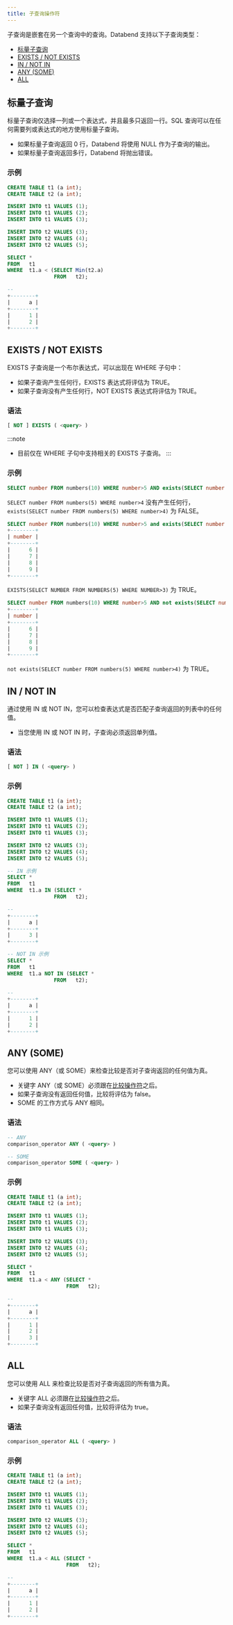 ```yaml
---
title: 子查询操作符
---
```


子查询是嵌套在另一个查询中的查询。Databend 支持以下子查询类型：

- [标量子查询](#标量子查询)
- [EXISTS / NOT EXISTS](#exists--not-exists)
- [IN / NOT IN](#in--not-in)
- [ANY (SOME)](#any-some)
- [ALL](#all)

## 标量子查询

标量子查询仅选择一列或一个表达式，并且最多只返回一行。SQL 查询可以在任何需要列或表达式的地方使用标量子查询。

- 如果标量子查询返回 0 行，Databend 将使用 NULL 作为子查询的输出。
- 如果标量子查询返回多行，Databend 将抛出错误。

### 示例

```sql
CREATE TABLE t1 (a int);
CREATE TABLE t2 (a int);

INSERT INTO t1 VALUES (1);
INSERT INTO t1 VALUES (2);
INSERT INTO t1 VALUES (3);

INSERT INTO t2 VALUES (3);
INSERT INTO t2 VALUES (4);
INSERT INTO t2 VALUES (5);

SELECT * 
FROM   t1 
WHERE  t1.a < (SELECT Min(t2.a) 
               FROM   t2); 

--
+--------+
|      a |
+--------+
|      1 |
|      2 |
+--------+
```

## EXISTS / NOT EXISTS

EXISTS 子查询是一个布尔表达式，可以出现在 WHERE 子句中：
* 如果子查询产生任何行，EXISTS 表达式将评估为 TRUE。
* 如果子查询没有产生任何行，NOT EXISTS 表达式将评估为 TRUE。

### 语法

```sql
[ NOT ] EXISTS ( <query> )
```

:::note
* 目前仅在 WHERE 子句中支持相关的 EXISTS 子查询。
:::

### 示例

```sql
SELECT number FROM numbers(10) WHERE number>5 AND exists(SELECT number FROM numbers(5) WHERE number>4);
```
`SELECT number FROM numbers(5) WHERE number>4` 没有产生任何行，`exists(SELECT number FROM numbers(5) WHERE number>4)` 为 FALSE。

```sql
SELECT number FROM numbers(10) WHERE number>5 and exists(SELECT number FROM numbers(5) WHERE number>3);
+--------+
| number |
+--------+
|      6 |
|      7 |
|      8 |
|      9 |
+--------+
```

`EXISTS(SELECT NUMBER FROM NUMBERS(5) WHERE NUMBER>3)` 为 TRUE。

```sql
SELECT number FROM numbers(10) WHERE number>5 AND not exists(SELECT number FROM numbers(5) WHERE number>4);
+--------+
| number |
+--------+
|      6 |
|      7 |
|      8 |
|      9 |
+--------+
```

`not exists(SELECT number FROM numbers(5) WHERE number>4)` 为 TRUE。

## IN / NOT IN

通过使用 IN 或 NOT IN，您可以检查表达式是否匹配子查询返回的列表中的任何值。

- 当您使用 IN 或 NOT IN 时，子查询必须返回单列值。

### 语法

```sql
[ NOT ] IN ( <query> )
```

### 示例

```sql
CREATE TABLE t1 (a int);
CREATE TABLE t2 (a int);

INSERT INTO t1 VALUES (1);
INSERT INTO t1 VALUES (2);
INSERT INTO t1 VALUES (3);

INSERT INTO t2 VALUES (3);
INSERT INTO t2 VALUES (4);
INSERT INTO t2 VALUES (5);

-- IN 示例
SELECT * 
FROM   t1 
WHERE  t1.a IN (SELECT *
               FROM   t2);

--
+--------+
|      a |
+--------+
|      3 |
+--------+

-- NOT IN 示例
SELECT * 
FROM   t1 
WHERE  t1.a NOT IN (SELECT *
               FROM   t2);

--
+--------+
|      a |
+--------+
|      1 |
|      2 |
+--------+
```

## ANY (SOME)

您可以使用 ANY（或 SOME）来检查比较是否对子查询返回的任何值为真。

- 关键字 ANY（或 SOME）必须跟在[比较操作符](comparison.md)之后。
- 如果子查询没有返回任何值，比较将评估为 false。
- SOME 的工作方式与 ANY 相同。

### 语法

```sql
-- ANY
comparison_operator ANY ( <query> )

-- SOME
comparison_operator SOME ( <query> )
```

### 示例

```sql
CREATE TABLE t1 (a int);
CREATE TABLE t2 (a int);

INSERT INTO t1 VALUES (1);
INSERT INTO t1 VALUES (2);
INSERT INTO t1 VALUES (3);

INSERT INTO t2 VALUES (3);
INSERT INTO t2 VALUES (4);
INSERT INTO t2 VALUES (5);

SELECT * 
FROM   t1 
WHERE  t1.a < ANY (SELECT * 
                   FROM   t2);

--
+--------+
|      a |
+--------+
|      1 |
|      2 |
|      3 |
+--------+
```

## ALL

您可以使用 ALL 来检查比较是否对子查询返回的所有值为真。

- 关键字 ALL 必须跟在[比较操作符](comparison.md)之后。
- 如果子查询没有返回任何值，比较将评估为 true。

### 语法

```sql
comparison_operator ALL ( <query> )
```

### 示例

```sql
CREATE TABLE t1 (a int);
CREATE TABLE t2 (a int);

INSERT INTO t1 VALUES (1);
INSERT INTO t1 VALUES (2);
INSERT INTO t1 VALUES (3);

INSERT INTO t2 VALUES (3);
INSERT INTO t2 VALUES (4);
INSERT INTO t2 VALUES (5);

SELECT * 
FROM   t1 
WHERE  t1.a < ALL (SELECT * 
                   FROM   t2);

--
+--------+
|      a |
+--------+
|      1 |
|      2 |
+--------+
```